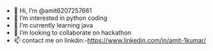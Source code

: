 - 👋 Hi, I’m @amit6207257661
- 👀 I’m interested in python coding
- 🌱 I’m currently learning java 
- 💞️ I’m looking to collaborate on hackathon
- 📫 contact me on linkdin:-https://www.linkedin.com/in/amit-1kumar/

<!---
amit6207257661/amit6207257661 is a ✨ special ✨ repository because its `README.md` (this file) appears on your GitHub profile.
You can click the Preview link to take a look at your changes.
--->
